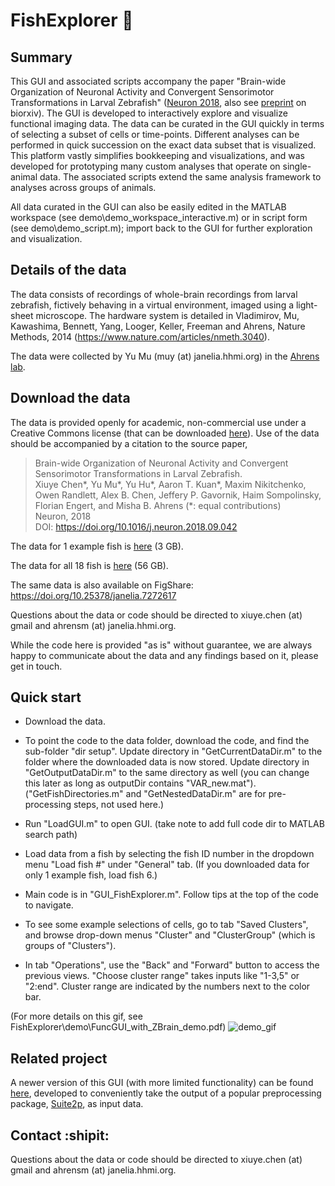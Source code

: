 # FishExplorer :microscope:


## Summary ##

This GUI and associated scripts accompany the paper "Brain-wide Organization of Neuronal Activity and Convergent Sensorimotor Transformations in Larval Zebrafish" ([Neuron 2018](https://dmg5c1valy4me.cloudfront.net/wp-content/uploads/2018/10/25141558/1-s2.0-S0896627318308444-main.pdf), also see [preprint](https://www.biorxiv.org/content/early/2018/03/27/289413) on biorxiv). The GUI is developed to interactively explore and visualize functional imaging data. The data can be curated in the GUI quickly in terms of selecting a subset of cells or time-points. Different analyses can be performed in quick succession on the exact data subset that is visualized. This platform vastly simplifies bookkeeping and visualizations, and was developed for prototyping many custom analyses that operate on single-animal data. The associated scripts extend the same analysis framework to analyses across groups of animals.


All data curated in the GUI can also be easily edited in the MATLAB workspace (see demo\demo_workspace_interactive.m) or in script form (see demo\demo_script.m); import back to the GUI for further exploration and visualization.

## Details of the data ##

The data consists of recordings of whole-brain recordings from larval zebrafish, fictively behaving in a virtual environment, imaged using a light-sheet microscope. The hardware system is detailed in Vladimirov, Mu, Kawashima, Bennett, Yang, Looger, Keller, Freeman and Ahrens, Nature Methods, 2014 (https://www.nature.com/articles/nmeth.3040).


The data were collected by Yu Mu (muy (at) janelia.hhmi.org) in the [Ahrens lab](https://www.janelia.org/lab/ahrens-lab).

## Download the data ##

The data is provided openly for academic, non-commercial use under a Creative Commons license (that can be downloaded [here](http://creativecommons.org/licenses/by-nc-sa/4.0/ "license")). Use of the data should be accompanied by a citation to the source paper,

>Brain-wide Organization of Neuronal Activity and Convergent Sensorimotor Transformations in Larval Zebrafish.  
Xiuye Chen\*, Yu Mu\*, Yu Hu\*, Aaron T. Kuan\*, Maxim Nikitchenko, Owen Randlett, Alex B. Chen, Jeffery P. Gavornik, Haim Sompolinsky, Florian Engert, and Misha B. Ahrens (*: equal contributions)  
Neuron, 2018  
DOI: https://doi.org/10.1016/j.neuron.2018.09.042

The data for 1 example fish is [here](https://www.dropbox.com/sh/ae2r46eic4nyjuj/AACRt-AyZVN_UoGjrPP6Oppra?dl=0) (3 GB).

The data for all 18 fish is [here](https://www.dropbox.com/sh/c5kozhgj59w3veq/AAD2onrnmPdq-NORZ6Fcee6Xa?dl=0) (56 GB).

The same data is also available on FigShare: https://doi.org/10.25378/janelia.7272617

Questions about the data or code should be directed to xiuye.chen (at) gmail and ahrensm (at) janelia.hhmi.org.


While the code here is provided "as is" without guarantee, we are always happy to communicate about the data and any findings based on it, please get in touch.

## Quick start ##

- Download the data.
- To point the code to the data folder, download the code, and find the sub-folder "dir setup".
Update directory in "GetCurrentDataDir.m" to the folder where the downloaded data is now stored. Update directory in "GetOutputDataDir.m" to the same directory as well (you can change this later as long as outputDir contains "VAR_new.mat").
("GetFishDirectories.m" and "GetNestedDataDir.m" are for pre-processing steps, not used here.)

- Run "LoadGUI.m" to open GUI. (take note to add full code dir to MATLAB search path)

- Load data from a fish by selecting the fish ID number in the dropdown menu "Load fish #" under "General" tab. (If you downloaded data for only 1 example fish, load fish 6.)

- Main code is in "GUI_FishExplorer.m". Follow tips at the top of the code to navigate.

- To see some example selections of cells, go to tab "Saved Clusters", and browse drop-down menus "Cluster" and "ClusterGroup" (which is groups of "Clusters").

- In tab "Operations", use the "Back" and "Forward" button to access the previous views. "Choose cluster range" takes inputs like "1-3,5" or "2:end". Cluster range are indicated by the numbers next to the color bar.

(For more details on this gif, see FishExplorer\demo\FuncGUI_with_ZBrain_demo.pdf)
![demo_gif](https://raw.githubusercontent.com/xiuyechen/FishExplorer/master/demo/demo1.gif "Demo Text 1")


## Related project ##

A newer version of this GUI (with more limited functionality) can be found [here](https://github.com/xiuyechen/Explore2p), developed to conveniently take the output of a popular preprocessing package, [Suite2p](https://github.com/cortex-lab/Suite2P), as input data.


## Contact  :shipit: ##

Questions about the data or code should be directed to xiuye.chen (at) gmail and ahrensm (at) janelia.hhmi.org.
